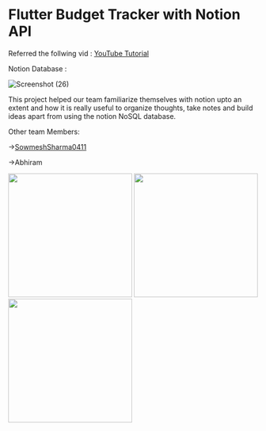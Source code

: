# Flutter Budget Tracker with Notion API

Referred the follwing vid  : [YouTube Tutorial](https://youtu.be/3vhWx2LT-SY)


Notion Database : 

![Screenshot (26)](https://user-images.githubusercontent.com/95576716/210169553-fb45900c-69b3-434d-907f-d9dd66b40803.png)


This project helped our team familiarize themselves with notion upto an extent and how it is really useful to organize thoughts, take notes and build ideas apart from using the notion NoSQL database.

Other team Members: 


->[SowmeshSharma0411](https://github.com/SowmeshShamrma0411)


->Abhiram

<p>
<img src="https://user-images.githubusercontent.com/95576716/210169838-17dd3e89-a7cc-42b9-b52f-100e4be10884.jpg" width="250">
<img src="https://user-images.githubusercontent.com/95576716/210169839-6cc22180-da81-4db6-99bc-3ec9d5698f90.jpg" width="250">
<img src="https://user-images.githubusercontent.com/95576716/210169840-b8cb15ad-e4f9-400b-b36e-8db116e90679.jpg" width="250">
</p>
